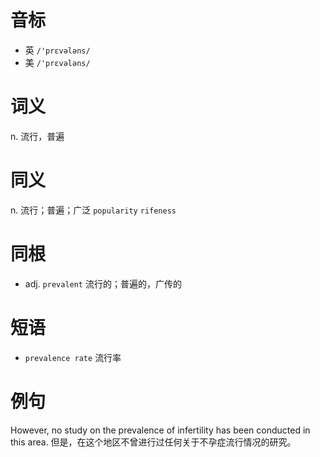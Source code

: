 # 音标

- 英 `/'prɛvələns/`
- 美 `/'prɛvələns/`

# 词义

n. 流行，普遍


# 同义

n. 流行；普遍；广泛
`popularity` `rifeness`

# 同根

- adj. `prevalent` 流行的；普遍的，广传的

# 短语

- `prevalence rate` 流行率

# 例句

However, no study on the prevalence of infertility has been conducted in this area.
但是，在这个地区不曾进行过任何关于不孕症流行情况的研究。


